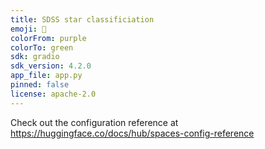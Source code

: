 ```yaml
---
title: SDSS star classificiation
emoji: 🌌
colorFrom: purple
colorTo: green
sdk: gradio
sdk_version: 4.2.0
app_file: app.py
pinned: false
license: apache-2.0
---
```


Check out the configuration reference at https://huggingface.co/docs/hub/spaces-config-reference
